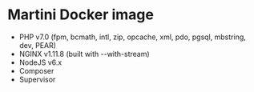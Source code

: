 # Martini Docker image

- PHP v7.0 (fpm, bcmath, intl, zip, opcache, xml, pdo, pgsql, mbstring, dev, PEAR)
- NGINX v1.11.8 (built with --with-stream)
- NodeJS v6.x
- Composer
- Supervisor